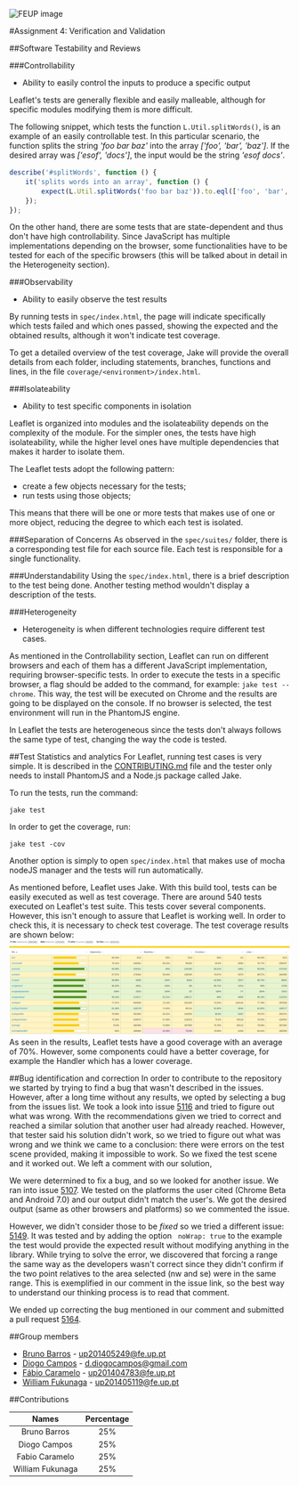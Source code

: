 ![FEUP image](https://sigarra.up.pt/feup/pt/WEB_GESSI_DOCS.download_file?p_name=F-370784536/logo_cores_oficiais.jpg)

#Assignment 4: Verification and Validation

##Software Testability and Reviews

###Controllability
*   Ability to easily control the inputs to produce a specific output

Leaflet's tests are generally flexible and easily malleable, although for specific modules modifying them is more difficult.

The following snippet, which tests the function ```L.Util.splitWords()```, is an example of an easily controllable test. In this particular scenario, the function splits the string *'foo bar baz'* into the array *['foo', 'bar', 'baz']*. If the desired array was *['esof', 'docs']*, the input would be the string *'esof docs'*.
```javascript
describe('#splitWords', function () {
	it('splits words into an array', function () {
		expect(L.Util.splitWords('foo bar baz')).to.eql(['foo', 'bar', 'baz']);
	});
});
 ```

On the other hand, there are some tests that are state-dependent and thus don't have high controllability. Since JavaScript has multiple implementations depending on the browser, some functionalities have to be tested for each of the specific browsers (this will be talked about in detail in the Heterogeneity section).

###Observability
*   Ability to easily observe the test results

By running tests in ```spec/index.html```, the page will indicate specifically which tests failed and which ones passed, showing the expected and the obtained results, although it won't indicate test coverage.

To get a detailed overview of the test coverage, Jake will provide the overall details from each folder, including statements, branches, functions and lines, in the file ```coverage/<environment>/index.html```.

###Isolateability
*   Ability to test specific components in isolation

Leaflet is organized into modules and the isolateability depends on the complexity of the module. For the simpler ones, the tests have high isolateability, while the higher level ones have multiple dependencies that makes it harder to isolate them.

The Leaflet tests adopt the following pattern:
*   create a few objects necessary for the tests;
*   run tests using those objects;

This means that there will be one or more tests that makes use of one or more object, reducing the degree to which each test is isolated.

###Separation of Concerns
As observed in the ```spec/suites/``` folder, there is a corresponding test file for each source file. Each test is responsible for a single functionality.

###Understandability
Using the ```spec/index.html```, there is a brief description to the test being done. Another testing method wouldn't display a description of the tests.

###Heterogeneity
*   Heterogeneity is when different technologies require different test cases.

As mentioned in the Controllability section, Leaflet can run on different browsers and each of them has a different JavaScript implementation, requiring browser-specific tests. In order to execute the tests in a specific browser, a flag should be added to the command, for example: ```jake test --chrome```. This way, the test will be executed on Chrome and the results are going to be displayed on the console. If no browser is selected, the test environment will run in the PhantomJS engine.

In Leaflet the tests are heterogeneous since the tests don't always follows the same type of test, changing the way the code is tested.

##Test Statistics and analytics
For Leaflet, running test cases is very simple. It is described in the [CONTRIBUTING.md](https://github.com/Leaflet/Leaflet/blob/master/CONTRIBUTING.md) file and the tester only needs to install PhantomJS and a Node.js package called Jake.

To run the tests, run the command:
```
jake test
```

In order to get the coverage, run:
```
jake test -cov
```

Another option is simply to open ```spec/index.html``` that makes use of mocha nodeJS manager and the tests will run automatically.

As mentioned before, Leaflet uses Jake. With this build tool, tests can be easily executed as well as test coverage.
There are around 540 tests executed on Leaflet's test suite. This tests cover several components. However, this isn't enough to assure that Leaflet is working well. In order to check this, it is necessary to check test coverage.
The test coverage results are shown below:
![Test Coverage](https://raw.githubusercontent.com/DiogoMCampos/Leaflet/ESOF-Documentation/ESOF-docs/resources/TestCoverage.png)
As seen in the results, Leaflet tests have a good coverage with an average of 70%. However, some components could have a better coverage, for example the Handler which has a lower coverage.


##Bug identification and correction
In order to contribute to the repository we started by trying to find a bug that wasn't described in the issues. However, after a long time without any results, we opted by selecting a bug from the issues list.
We took a look into issue [5116](https://github.com/Leaflet/Leaflet/issues/5116) and tried to figure out what was wrong.
With the recommendations given we tried to correct and reached a similar solution that another user had already reached. However, that tester said his solution didn't work, so we tried to figure out what was wrong and we think we came to a conclusion: there were errors on the test scene provided, making it impossible to work.
So we fixed the test scene and it worked out. We left a comment with our solution,

We were determined to fix a bug, and so we looked for another issue. We ran into issue [5107](https://github.com/Leaflet/Leaflet/issues/5107).
We tested on the platforms the user cited (Chrome Beta and Android 7.0) and our output didn't match the user's.
We got the desired output (same as other browsers and platforms) so we commented the issue.

However, we didn't consider those to be *fixed* so we tried a different issue: [5149](https://github.com/Leaflet/Leaflet/issues/5149).
It was tested and by adding the option ``` noWrap: true``` to the example the test would provide the expected result without modifying anything in the library. While trying to solve the error, we discovered that forcing a range the same way as the developers wasn't correct since they didn't confirm if the two point relatives to the area selected (nw and se) were in the same range. This is exemplified in our comment in the issue link, so the best way to understand our thinking process is to read that comment.

We ended up correcting the bug mentioned in our comment and submitted a pull request [5164](https://github.com/Leaflet/Leaflet/pull/5164).


##Group members
*   [Bruno Barros](https://github.com/BrunoBarros21) - up201405249@fe.up.pt
*   [Diogo Campos](https://github.com/DiogoMCampos) - d.diogocampos@gmail.com
*   [Fábio Caramelo](https://github.com/Caramelo18) - up201404783@fe.up.pt
*   [William Fukunaga](https://github.com/williamnf) - up201405119@fe.up.pt

##Contributions

|       **Names**   | **Percentage**|
|:----------------:	|:------------:	|
| Bruno Barros     	|       25%   	|
| Diogo Campos     	|       25%   	|
| Fabio Caramelo   	|       25%   	|
| William Fukunaga 	|       25%   	|
